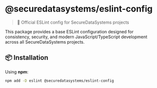 # @securedatasystems/eslint-config

> 🔐 Official ESLint config for SecureDataSystems projects

This package provides a base ESLint configuration designed for consistency, security, and modern JavaScript/TypeScript development across all SecureDataSystems projects.

## 📦 Installation

Using **npm**:

```bash
npm add -D eslint @securedatasystems/eslint-config
```
